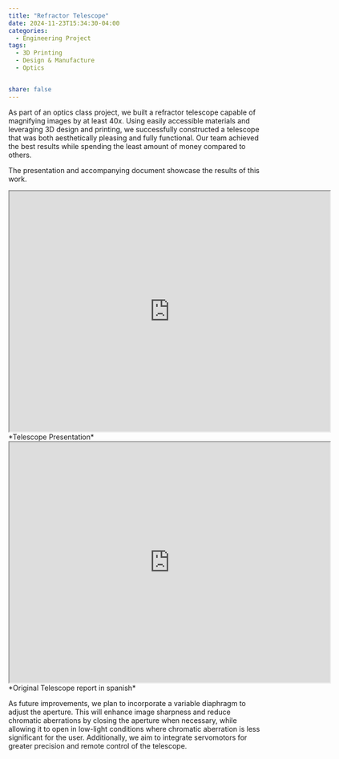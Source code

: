 ```yaml
---
title: "Refractor Telescope"
date: 2024-11-23T15:34:30-04:00
categories:
  - Engineering Project
tags:
  - 3D Printing
  - Design & Manufacture
  - Optics


share: false
---
```


As part of an optics class project, we built a refractor telescope capable of magnifying images by at least 40x. Using easily accessible materials and leveraging 3D design and printing, we successfully constructed a telescope that was both aesthetically pleasing and fully functional. Our team achieved the best results while spending the least amount of money compared to others.

The presentation and accompanying document showcase the results of this work.

<iframe src="https://drive.google.com/file/d/17CZNsADr5yGUjtME71Ft7Gha5d8v_g1f/preview" width="640" height="480" allow="autoplay"></iframe>
*Telescope Presentation*

<iframe src="https://drive.google.com/file/d/1O3PGQrBI8Dq11uDcqgfo6crxjUtD4pA1/preview" width="640" height="480" allow="autoplay"></iframe>
*Original Telescope report in spanish*

As future improvements, we plan to incorporate a variable diaphragm to adjust the aperture. This will enhance image sharpness and reduce chromatic aberrations by closing the aperture when necessary, while allowing it to open in low-light conditions where chromatic aberration is less significant for the user. Additionally, we aim to integrate servomotors for greater precision and remote control of the telescope.


